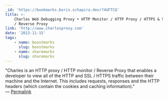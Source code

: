 ```yaml
---
_id: 'https://bookmarks.boris.schapira.dev/?4UFTCQ'
title: >-
    Charles Web Debugging Proxy • HTTP Monitor / HTTP Proxy / HTTPS & SSL Proxy
    / Reverse Proxy
link: 'http://www.charlesproxy.com'
date: '2013-11-15'
tags:
    - name: boostmarks
      slug: boostmarks
    - name: sharemarks
      slug: sharemarks
---
```


&quot;Charles is an HTTP proxy / HTTP monitor / Reverse Proxy that enables a
developer to view all of the HTTP and SSL / HTTPS traffic between their machine
and the Internet. This includes requests, responses and the HTTP headers (which
contain the cookies and caching information).&quot; <br>&#8212;
<a href="https://bookmarks.boris.schapira.dev/?4UFTCQ" title="Permalink">Permalink</a>
